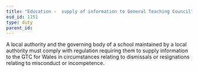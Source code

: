 ```yaml
---
title: "Education -  supply of information to General Teaching Council"
esd_id: 1151
type: duty
parent_id:  
---
```


A local authority and the governing body of a school maintained by a local authority must comply with regulation requiring them to supply information to the GTC for Wales in circumstances relating to dismissals or resignations relating to misconduct or incompetence.

